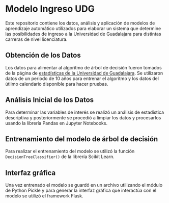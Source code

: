 # Modelo Ingreso UDG

Este repositorio contiene los datos, análisis y aplicación de modelos de aprendizaje automático utilizados para elaborar un sistema que determine las posibilidades de ingreso a la Universidad de Guadalajara para distintas carreras de nivel licenciatura.

## Obtención de los Datos

Los datos para alimentar al algoritmo de árbol de decisión fueron tomados de la página de [estadísticas de la Universidad de Guadalajara](http://www.escolar.udg.mx/estadisticas). Se utilizaron datos de un periodo de 10 años para entrenar el algoritmo y los datos del útlimo calendario disponible para hacer pruebas.

## Análisis Inicial de los Datos

Para determinar las variables de interés se realizó un análisis de estadística descriptiva y posteriormente se procedió a limpiar los datos y procesarlos usando la librería Pandas en Jupyter Notebooks.

## Entrenamiento del modelo de árbol de decisión

Para realizar el entrenamiento del modelo se utilizó la función `DecisionTreeClassifier()` de la librería Scikit Learn.

## Interfaz gráfica

Una vez entrenado el modelo se guardó en un archivo utilizando el módulo de Python Pickle y para generar la interfaz gráfica que interactúa con el modelo se utilizó el framework Flask.
